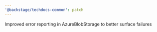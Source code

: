 ```yaml
---
'@backstage/techdocs-common': patch
---
```


Improved error reporting in AzureBlobStorage to better surface failures

